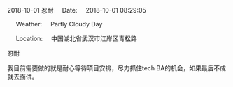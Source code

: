 2018-10-01 忍耐     Date:     2018-10-01 08:29:05

     Weather:     Partly Cloudy Day

     Location:     中国湖北省武汉市江岸区青松路

忍耐

我目前需要做的就是耐心等待项目安排，尽力抓住tech BA的机会，如果最后不成就去面试。
